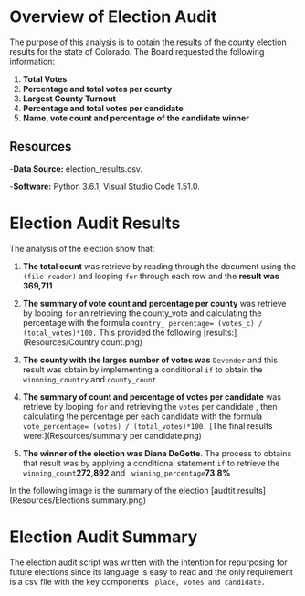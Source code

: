 # Overview of Election Audit 
The purpose of this analysis is to obtain the results of the county election results for the state of Colorado. The Board requested the following information:
 1)	**Total Votes**
 2)	**Percentage and total votes per county**
 3)	**Largest County Turnout**
 4)	**Percentage and total votes per candidate**
 5)	**Name, vote count and percentage of the candidate winner**

## Resources 
-**Data Source:** election_results.csv.

-**Software:** Python 3.6.1, Visual Studio Code 1.51.0.

# Election Audit Results 

The analysis of the election show that:

1)	**The total count** was retrieve by reading through the document using the `(file reader)` and looping `for`   through each row and the **result was 369,711**

2) **The summary of vote count and percentage per county** was retrieve by looping `for` an retrieving the county_vote and calculating the percentage with the formula `country_ percentage= (votes_c) / (total_votes)*100.` This provided the following [results:](Resources/Country count.png) 
  
3)	**The county with the larges number of votes was** `Devender` and this result was obtain by implementing a conditional `if` to obtain the `winnning_country` and `county_count`

4)	**The summary of count and percentage of votes per candidate** was retrieve by looping `for` and retrieving the  `votes` per candidate , then calculating the percentage per each candidate with the formula `vote_percentage= (votes) / (total_votes)*100.` [The final results were:](Resources/summary per candidate.png)

5)	**The winner of the election was Diana DeGette**. The process to obtains that result was by applying a conditional statement `if` to retrieve the  `winning_count`**272,892** and ` winning_percentage`**73.8%**

In the following image is the summary of the election [audtit results](Resources/Elections summary.png)


# Election Audit Summary
The election audit script was written with the intention for repurposing for future elections since its language is easy to read and the only requirement is a csv  file with the key components  ` place, votes and candidate.` 
